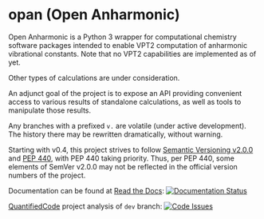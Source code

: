 # opan (Open Anharmonic)


Open Anharmonic is a Python 3 wrapper for computational chemistry
  software packages intended to enable VPT2 computation of anharmonic
  vibrational constants. Note that no VPT2 capabilities are 
  implemented as of yet.

Other types of calculations are under consideration.

An adjunct goal of the project is to expose an API providing
  convenient access to various results of standalone calculations, as well
  as tools to manipulate those results.

Any branches with a prefixed `v.` are volatile (under active
  development). The history there may be rewritten dramatically, 
  without warning.

Starting with v0.4, this project strives to follow [Semantic Versioning v2.0.0](http://semver.org/spec/v2.0.0.html)
  and [PEP 440](https://www.python.org/dev/peps/pep-0440), with PEP 440 taking priority.  Thus, 
  per PEP 440, some elements of
  SemVer v2.0.0 may not be reflected in the official version numbers of the project.

Documentation can be found at [Read the Docs](https://www.readthedocs.org): [![Documentation Status](https://readthedocs.org/projects/opan/badge/?version=latest)](http://opan.readthedocs.org/en/latest/?badge=latest)

[QuantifiedCode](https://www.quantifiedcode.com) project analysis of `dev` branch: [![Code Issues](https://www.quantifiedcode.com/api/v1/project/db4810dd64384181b085fdd03d951f9b/badge.svg)](https://www.quantifiedcode.com/app/project/db4810dd64384181b085fdd03d951f9b)
